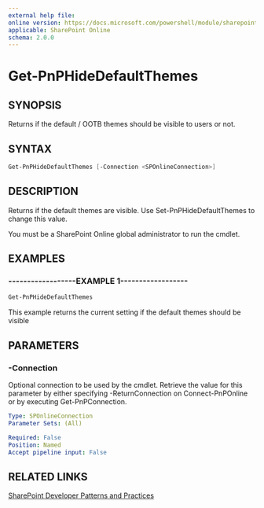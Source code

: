 ```yaml
---
external help file:
online version: https://docs.microsoft.com/powershell/module/sharepoint-pnp/get-pnphidedefaultthemes
applicable: SharePoint Online
schema: 2.0.0
---
```


# Get-PnPHideDefaultThemes

## SYNOPSIS
Returns if the default / OOTB themes should be visible to users or not.

## SYNTAX 

```powershell
Get-PnPHideDefaultThemes [-Connection <SPOnlineConnection>]
```

## DESCRIPTION
Returns if the default themes are visible. Use Set-PnPHideDefaultThemes to change this value.

You must be a SharePoint Online global administrator to run the cmdlet.

## EXAMPLES

### ------------------EXAMPLE 1------------------
```powershell
Get-PnPHideDefaultThemes
```

This example returns the current setting if the default themes should be visible

## PARAMETERS

### -Connection
Optional connection to be used by the cmdlet. Retrieve the value for this parameter by either specifying -ReturnConnection on Connect-PnPOnline or by executing Get-PnPConnection.

```yaml
Type: SPOnlineConnection
Parameter Sets: (All)

Required: False
Position: Named
Accept pipeline input: False
```

## RELATED LINKS

[SharePoint Developer Patterns and Practices](https://aka.ms/sppnp)
